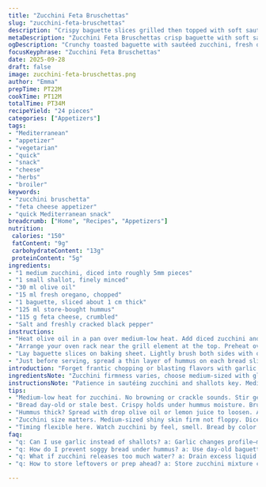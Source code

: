 ```yaml
---
title: "Zucchini Feta Bruschettas"
slug: "zucchini-feta-bruschettas"
description: "Crispy baguette slices grilled then topped with soft sautéed zucchini, shallots, chopped fresh oregano, creamy hummus, and tangy feta. Quick stove-to-oven combo, subtle aroma of olive oil and herbs. Texture contrast: creamy, crisp, crumbly. Flexible recipe, swap hummus for labneh or ricotta; feta for goat cheese if needed. Timing guided by look and feel, not clock. Simple but punchy flavors working together."
metaDescription: "Zucchini Feta Bruschettas crisp baguette with soft sautéed zucchini, oregano, hummus, and tangy feta. Quick broil, textured bites, flexible ingredients swap."
ogDescription: "Crunchy toasted baguette with sautéed zucchini, fresh oregano, creamy hummus, and crumbly feta. Fast broiler time, simple herbs, adaptable cheese combos."
focusKeyphrase: "Zucchini Feta Bruschettas"
date: 2025-09-28
draft: false
image: zucchini-feta-bruschettas.png
author: "Emma"
prepTime: PT22M
cookTime: PT12M
totalTime: PT34M
recipeYield: "24 pieces"
categories: ["Appetizers"]
tags:
- "Mediterranean"
- "appetizer"
- "vegetarian"
- "quick"
- "snack"
- "cheese"
- "herbs"
- "broiler"
keywords:
- "zucchini bruschetta"
- "feta cheese appetizer"
- "quick Mediterranean snack"
breadcrumb: ["Home", "Recipes", "Appetizers"]
nutrition: 
 calories: "150"
 fatContent: "9g"
 carbohydrateContent: "13g"
 proteinContent: "5g"
ingredients:
- "1 medium zucchini, diced into roughly 5mm pieces"
- "1 small shallot, finely minced"
- "30 ml olive oil"
- "15 ml fresh oregano, chopped"
- "1 baguette, sliced about 1 cm thick"
- "125 ml store-bought hummus"
- "115 g feta cheese, crumbled"
- "Salt and freshly cracked black pepper"
instructions:
- "Heat olive oil in a pan over medium-low heat. Add diced zucchini and minced shallot. Stir gently. Want them softened but no color—not browned. It takes about 8-10 minutes. The zucchini should be tender but still hold shape. When softened, toss in chopped oregano. Season carefully with salt and pepper. Remove from heat and let cool slightly. The smell should be fresh, herbal, with a hint of sweetness from softened shallots."
- "Arrange your oven rack near the grill element at the top. Preheat oven on broil setting until intensely hot."
- "Lay baguette slices on baking sheet. Lightly brush both sides with olive oil. Place under broiler. Flip slices once edges turn golden and firm, usually 3 minutes per side but watch closely—they burn fast here. You want crunch but not blackened. When done, bread will snap crisply when bent."
- "Just before serving, spread a thin layer of hummus on each bread slice. Spoon the warm zucchini-oregano mix evenly over hummus. Scatter crumbled feta on top. Serve immediately so textures hold—warm softness, creamy hummus, salty crumbles, and crispy base all play off each other."
introduction: "Forget frantic chopping or blasting flavors with garlic. Here it’s low heat patience on zucchini—until it’s tender, sighing in olive oil, practically sweet. Shallot without harshness, melds slowly. Oregano swapped in for basil adds a woodsy bite I swear transforms the profile, unexpected but worth it. Bread toasted under a fierce broiler—not oven, broiler—means edges crisp sharply, toaster won’t quite do. Hummus slips in creamy glue, something I learned instead of mayo or cream cheese. Feta is salty, crumbly, adds snap. Play on textures and gentle herb flavor, light snack or starter, really. Whole thing in under 35 minutes with no race or fuss. Good for crowd nibbling or a quick bite when you want fuss but no mess. Simple tech, hefty charm."
ingredientsNote: "Zucchini firmness varies, choose medium-sized with glossy skin, not too soft or watery or it gets mushy fast; and dice pretty consistently about half a centimeter so pieces cook evenly. Shallots—French or small bulb onions work, skip heavy garlic here or it overwhelms delicate zucchini. Fresh oregano is a tweak I stumbled on; basil was good but oregano gives a piney, savory edge—if that’s unavailable, marjoram or thyme are okay subs but will shift the flavor. Olive oil quality here is key, use something ripe, grassy. Baguette should be day-old or at least a few hours out so it crisps properly instead of turning soggy. Store-bought hummus is shortcut if pressed, but homemade with lemon and tahini shine. Feta varies in saltiness—taste first and adjust seasoning in final broccoli mix accordingly. Salt carefully to balance without drowning the subtle veggies."
instructionsNote: "Patience in sautéing zucchini and shallots key. Medium-low heat for about 8-10 minutes till softened with no browning. Stir occasionally, listen for a light sizzle, not a crackle or pop. If oil smokes or pieces brown, lower heat; burnt shallot bitterness ruins it. Adding herbs off heat prevents them wilting to black mess; toss in last second to keep fresh aroma. Broiling bread needs vigilance; it flips from golden to burnt in seconds. Keep close, test edges for firm snap before flipping. Brushing bread with olive oil leftovers in skillet adds flavor; no oil means dry, crumbly base. Assembly last minute or toast wilts hummus and soggifies bread fast. Serve fast. If stale or soggy moments before serving, refresh crisply in oven 2 minutes. If feta’s crumbly crumbly but dry, crumbling by hand keeps texture. Can swap in creamy ricotta or soft goat cheese if you want less salty or a twist. Scaling up? Make extra grilled bread—storing toasted pieces separately maintains texture. Timing is flexible; feel and sight over strict minutes."
tips:
- "Medium-low heat for zucchini. No browning or crackle sounds. Stir gently. Timing by softness and smell. Olives oil aroma bright, shallots meld slow keep watch. Lower heat if sizzling loud or brown edges. Softness with shape held. Toss oregano off heat. Keeps fresh herbal note without black bits. Salt at end for balance not drown."
- "Bread day-old or stale best. Crispy holds under hummus moisture. Brush both sides with leftover olive oil from pan. Adds flavor, helps toast evenly. Broiler fast burn risk—flip early once edges golden and firm snap happen. Don’t stray. Watch edges closely. If no broiler use grill pan high heat but won’t crisp same way. Oven low heat refresh stale slices quick before broil."
- "Hummus thick? Spread with drop olive oil or lemon juice to loosen. Avoid mayo or cream cheese here. Creamy texture binds but light. Feta crumbly? Crumble by hand for less dry sand texture. If too salty, swap goat cheese or ricotta soft for mild. Cheese sharp note cuts richness, keeps layers distinct. Assembly last minute so bread stays crisp, hummus fresh. Toast then wait = soggy fast."
- "Zucchini size matters. Medium-sized shiny skin firm not floppy. Dice consistent 5mm so cooks even. Too big means mush, watery. Excess liquid drains on paper towel briefly before assembly if too wet. Oregano fresh best for piney hit. No fresh? Marjoram or thyme dried okay, add earlier so rehydrate in oil cooking. Salt after cooking, adjust since feta adds salt too."
- "Timing flexible here. Watch zucchini by feel, smell. Bread by color edges and sound snap. Herbs tossed off heat, no wilt. Assembly fast to avoid soggy. If stale or limp before serving, refresh 2 min low oven crisp. Scale up? Toast extra bread separately for texture. Cheese variations ok mid prep if sudden saltiness or allergy. No garlic, mild shallots skip harsh bite, keep profile clean."
faq:
- "q: Can I use garlic instead of shallots? a: Garlic changes profile—more sharp, harsher bite. Might overpower zucchini softness. If must use, mince finely, add late in cooking to avoid burnt bitterness. French shallots mild; substitute with small bulb onions if needed."
- "q: How do I prevent soggy bread under hummus? a: Use day-old baguette or dry slices slightly in oven first. Brush oil both sides. Toast crisp under broiler till firm snap. Wait to spread hummus last minute. Spread thin layer only. If soggy happens, re-crisp bread whole 2 min oven low heat before serving."
- "q: What if zucchini releases too much water? a: Drain excess liquid on paper towel tied into cooking timing. Choose firm medium zucchinis with smooth skin not overly mature or watery. Cook low and slow—higher heat burns off moisture but risks browning and bitterness. Add herbs off heat to prevent wilting and dark spots."
- "q: How to store leftovers or prep ahead? a: Store zucchini mixture cold up to 2 days separately. Bread toasted separately, keep sealed airtight so stays crisp. Hummus refrigeration ok, but spread right before serving to keep bread texture. Reheat bread low oven 2-3 min to refresh crunch. Cheese crumble just before serving for best texture."

---
```

